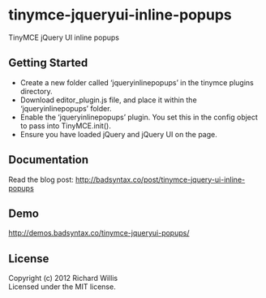 # tinymce-jqueryui-inline-popups

TinyMCE jQuery UI inline popups

## Getting Started
* Create a new folder called ‘jqueryinlinepopups’ in the tinymce plugins directory.
* Download editor_plugin.js file, and place it within the ‘jqueryinlinepopups’ folder.
* Enable the ‘jqueryinlinepopups’ plugin. You set this in the config object to pass into TinyMCE.init().
* Ensure you have loaded jQuery and jQuery UI on the page.

## Documentation
Read the blog post: http://badsyntax.co/post/tinymce-jquery-ui-inline-popups

## Demo
http://demos.badsyntax.co/tinymce-jqueryui-popups/

## License
Copyright (c) 2012 Richard Willis  
Licensed under the MIT license.